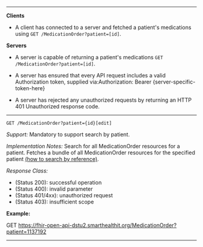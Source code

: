 

-------------------------

**Clients**

-  A client has connected to a server and fetched a patient's medications using `GET /MedicationOrder?patient=[id]`.


**Servers**

- A server is capable of returning a patient's medications `GET /MedicationOrder?patient=[id]`.


- A server has ensured that every API request includes a valid Authorization token, supplied via:Authorization: Bearer {server-specific-token-here}
- A server has rejected any unauthorized requests by returning an HTTP 401 Unauthorized response code.

-----------

`GET /MedicationOrder?patient={id}[edit]`

*Support:* Mandatory to support search by patient.

*Implementation Notes:*  Search for all MedicationOrder resources for a patient. Fetches a bundle of all MedicationOrder resources for the specified patient  [(how to search by reference)].



*Response Class:*

-   (Status 200): successful operation
-   (Status 400): invalid parameter
-   (Status 401/4xx): unauthorized request
-   (Status 403): insufficient scope

**Example:**

GET https://fhir-open-api-dstu2.smarthealthit.org/MedicationOrder?patient=1137192

-----------

  [(how to search by reference)]: http://hl7.org/fhir/DSTU2/search.html#reference
  [(how to search by token)]: http://hl7.org/fhir/DSTU2/search.html#token
  [Composite Search Parameters]: http://hl7-fhir.github.io/search.html#combining
  [(how to search by date)]: http://hl7.org/fhir/DSTU2/search.html#date
